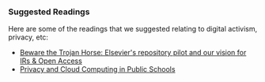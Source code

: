 <h3>Suggested Readings</h3>

<p>Here are some of the readings that we suggested relating to digital activism, privacy, etc:</p>

<ul>
<li><a href="http://intheopen.net/2016/05/beware-the-trojan-horse-elseviers-repository-pilot-and-our-vision-for-irs-open-access/">Beware the Trojan Horse: Elsevier's repository pilot and our vision for IRs & Open Access</a></li>
<li><a href="http://ir.lawnet.fordham.edu/clip/2/">Privacy and Cloud Computing in Public Schools</a></li>
</ul>



